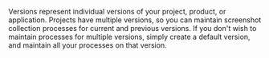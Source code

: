 Versions represent individual versions of your project, product, or application. Projects have multiple versions, so you can maintain screenshot collection processes for current and previous versions. If you don't wish to maintain processes for multiple versions, simply create a default version, and maintain all your processes on that version. 
